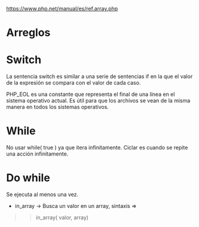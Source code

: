 https://www.php.net/manual/es/ref.array.php

# Arreglos



# Switch
La sentencia switch es similar a una serie de sentencias if en la que el valor de la expresión se compara con el valor de cada caso.

PHP_EOL es una constante que representa el final de una línea en el sistema operativo actual. Es útil para que los archivos se vean de la misma manera en todos los sistemas operativos.

# While
No usar while( true ) ya que itera infinitamente.
Ciclar es cuando se repite una acción infinitamente.

# Do while
Se ejecuta al menos una vez.

- in_array -> Busca un valor en un array, sintaxis => 
>> in_array( valor, array)